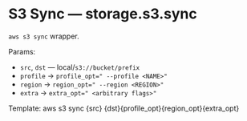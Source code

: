 # S3 Sync — storage.s3.sync

`aws s3 sync` wrapper.

Params:
- `src`, `dst` — local/`s3://bucket/prefix`
- `profile` → `profile_opt=" --profile <NAME>"`
- `region`  → `region_opt=" --region <REGION>"`
- `extra`   → `extra_opt=" <arbitrary flags>"`

Template:
aws s3 sync {src} {dst}{profile_opt}{region_opt}{extra_opt}